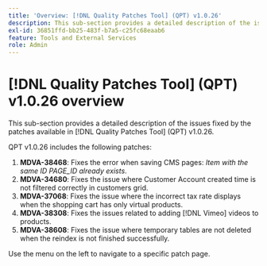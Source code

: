 ```yaml
---
title: 'Overview: [!DNL Quality Patches Tool] (QPT) v1.0.26'
description: This sub-section provides a detailed description of the issues fixed by the patches available in [!DNL Quality Patches Tool] (QPT) v1.0.26.
exl-id: 36851ffd-bb25-483f-b7a5-c25fc68eaab6
feature: Tools and External Services
role: Admin
---
```

# [!DNL Quality Patches Tool] (QPT) v1.0.26 overview

This sub-section provides a detailed description of the issues fixed by the patches available in [!DNL Quality Patches Tool] (QPT) v1.0.26.

QPT v1.0.26 includes the following patches:

1. **MDVA-38468**: Fixes the error when saving CMS pages: *Item with the same ID PAGE_ID already exists*.
1. **MDVA-34680**: Fixes the issue where Customer Account created time is not filtered correctly in customers grid.
1. **MDVA-37068**: Fixes the issue where the incorrect tax rate displays when the shopping cart has only virtual products.
1. **MDVA-38308**: Fixes the issues related to adding [!DNL Vimeo] videos to products.
1. **MDVA-38608**: Fixes the issue where temporary tables are not deleted when the reindex is not finished successfully.

Use the menu on the left to navigate to a specific patch page.
